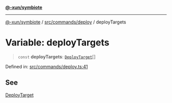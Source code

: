 [**@-xun/symbiote**](../../../../README.md)

***

[@-xun/symbiote](../../../../README.md) / [src/commands/deploy](../README.md) / deployTargets

# Variable: deployTargets

> `const` **deployTargets**: [`DeployTarget`](../enumerations/DeployTarget.md)[]

Defined in: [src/commands/deploy.ts:41](https://github.com/Xunnamius/symbiote/blob/da0014a3d8fa3571177d2af968ce57f9fecbb1ee/src/commands/deploy.ts#L41)

## See

[DeployTarget](../enumerations/DeployTarget.md)

